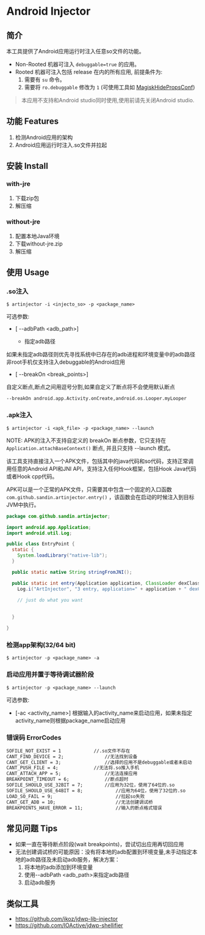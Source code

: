 # Android Injector

## 简介

本工具提供了Android应用运行时注入任意so文件的功能。

* Non-Rooted 机器可注入 `debuggable=true` 的应用。
* Rooted 机器可注入包括 release 在内的所有应用, 前提条件为:
    1. 需要有 `su` 命令。
    2. 需要将 `ro.debuggable` 修改为 `1` (可使用工具如 [MagiskHidePropsConf](https://github.com/Magisk-Modules-Repo/MagiskHidePropsConf))

> 本应用不支持和Android studio同时使用,使用前请先关闭Android studio.

## 功能 Features

1. 检测Android应用的架构
2. Android应用运行时注入.so文件并拉起

## 安装 Install

### with-jre

1. 下载zip包
2. 解压缩

### without-jre

1. 配置本地Java环境
2. 下载without-jre.zip
3. 解压缩

## 使用 Usage

### .so注入 
```
$ artinjector -i <injecto_so> -p <package_name>
```
可选参数:

- [ --adbPath <adb_path>]

  - 指定adb路径
  
如果未指定adb路径则优先寻找系统中已存在的adb进程和环境变量中的adb路径
非root手机仅支持注入debuggable的Android应用

- [ --breakOn <break_points>]

自定义断点,断点之间用逗号分割,如果自定义了断点将不会使用默认断点
```
--breakOn android.app.Activity.onCreate,android.os.Looper.myLooper
```


### .apk注入

```
$ artinjector -i <apk_file> -p <package_name> --launch
```

NOTE: APK的注入不支持自定义的 breakOn 断点参数，它只支持在 `Application.attachBaseContext()` 断点, 并且只支持 --launch 模式。

该工具支持直接注入一个APK文件，包括其中的java代码和so代码，支持正常调用任意的Android API和JNI API，支持注入任何Hook框架，包括Hook Java代码或者Hook cpp代码。

APK可以是一个正常的APK文件，只需要其中包含一个固定的入口函数 `com.github.sandin.artinjector.entry()` ，该函数会在启动的时候注入到目标JVM中执行。

```java
package com.github.sandin.artinjector;

import android.app.Application;
import android.util.Log;

public class EntryPoint {
  static {
    System.loadLibrary("native-lib");
  }

  public static native String stringFromJNI();

  public static int entry(Application application, ClassLoader dexClassLoader, ClassLoader originClassLoader) {
    Log.i("ArtInjector", "3 entry, application=" + application + " dexClassLoader=" + dexClassLoader + ", originClassLoader=" + originClassLoader);
    
    // just do what you want

      
  }

}
```


### 检测app架构(32/64 bit)
```
$ artinjector -p <package_name> -a
```



### 启动应用并置于等待调试器阶段

```
$ artinjector -p <package_name> --launch
```

可选参数:

- [-ac  <activity_name>] 根据输入的activity_name来启动应用，如果未指定activity_name则根据package_name启动应用

### 错误码 ErrorCodes

```markdown
SOFILE_NOT_EXIST = 1 		 	//.so文件不存在
CANT_FIND_DEVICE = 2;	    		//无法找到设备
CANT_GET_CLIENT = 3;		    	//选择的应用不是debuggable或者未启动
CANT_PUSH_FILE = 4;	        	//无法将.so推入手机
CANT_ATTACH_APP = 5;		        //无法连接应用
BREAKPOINT_TIMEOUT = 6; 	        //断点超时
SOFILE_SHOULD_USE_32BIT = 7; 		//应用为32位，使用了64位的.so
SOFILE_SHOULD_USE_64BIT = 8;            //应用为64位，使用了32位的.so
LOAD_SO_FAIL = 9;                       //拉起so失败
CANT_GET_ADB = 10;                      //无法创建调试桥
BREAKPOINTS_HAVE_ERROR = 11;            //输入的断点格式错误
```

## 常见问题 Tips
* 如果一直在等待断点阶段(wait breakpoints)，尝试切出应用再切回应用
* 无法创建调试桥的可能原因：没有将本地的adb配置到环境变量,未手动指定本地的adb路径及未启动adb服务，解决方案：
  1. 将本地的adb添加到环境变量
  2. 使用--adbPath <adb_path>来指定adb路径
  3. 启动adb服务
  
## 类似工具
* https://github.com/ikoz/jdwp-lib-injector
* https://github.com/IOActive/jdwp-shellifier
